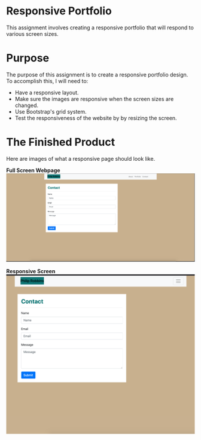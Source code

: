 # Responsive Portfolio
This assignment involves creating a responsive portfolio that will respond to various screen sizes.

# Purpose
The purpose of this assignment is to create a responsive portfolio design. To accomplish this, I will need to:
* Have a responsive layout.
* Make sure the images are responsive when the screen sizes are changed.
* Use Bootstrap's grid system.
* Test the responsiveness of the website by by resizing the screen.

# The Finished Product
Here are images of what a responsive page should look like.

**Full Screen Webpage**
![Fullscreen Webpage](https://github.com/plrobbins/responsiveweb.hw/blob/master/Images/ResponsiveFullScreen.png)

**Responsive Screen**
![Responsive Screen](https://github.com/plrobbins/responsiveweb.hw/blob/master/Images/ResponsiveWindow.png)